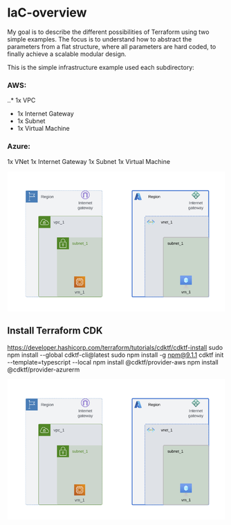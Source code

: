 # IaC-overview

My goal is to describe the different possibilities of Terraform using two simple examples. The focus is to understand how to abstract the parameters from a flat structure, where all parameters are hard coded, to finally achieve a scalable modular design. 

This is the simple infrastructure example used each subdirectory:

### AWS:
..* 1x VPC
* 1x Internet Gateway
* 1x Subnet
* 1x Virtual Machine

### Azure:
1x VNet
1x Internet Gateway
1x Subnet
1x Virtual Machine

![IaC](drawings/IaC_overview.png)

## Install Terraform CDK


https://developer.hashicorp.com/terraform/tutorials/cdktf/cdktf-install
sudo npm install --global cdktf-cli@latest
sudo npm install -g npm@9.1.1
cdktf init --template=typescript --local
npm install @cdktf/provider-aws
npm install @cdktf/provider-azurerm

![IaC](drawings/IaC_overview.png)